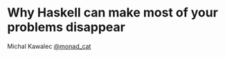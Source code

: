 
# Why Haskell can make most of your problems disappear

Michal Kawalec [@monad_cat](https://twitter.com/monad_cat)
